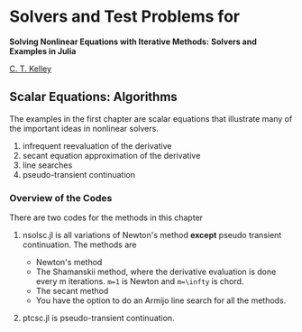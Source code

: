 # Solvers and Test Problems for
__Solving Nonlinear Equations with Iterative Methods:__
__Solvers and Examples in Julia__

[C. T. Kelley](https://ctk.math.ncsu.edu)

## Scalar Equations: Algorithms
The examples in the first chapter are scalar equations that illustrate
many of the important ideas in nonlinear solvers. 

1. infrequent reevaluation of the derivative 
2. secant equation approximation of the derivative
2. line searches
3. pseudo-transient continuation

### Overview of the Codes

There are two codes for the methods in this chapter

1. nsolsc.jl is all variations of Newton's method __except__ 
   pseudo transient continuation. The methods are
   - Newton's method 
   - The Shamanskii method, where the derivative evaluation is
     done every m iterations. ``m=1`` is Newton and ``m=\infty`` is chord.
   - The secant method
   - You have the option to do an Armijo line search for all the methods.

2. ptcsc.jl is pseudo-transient continuation. 
